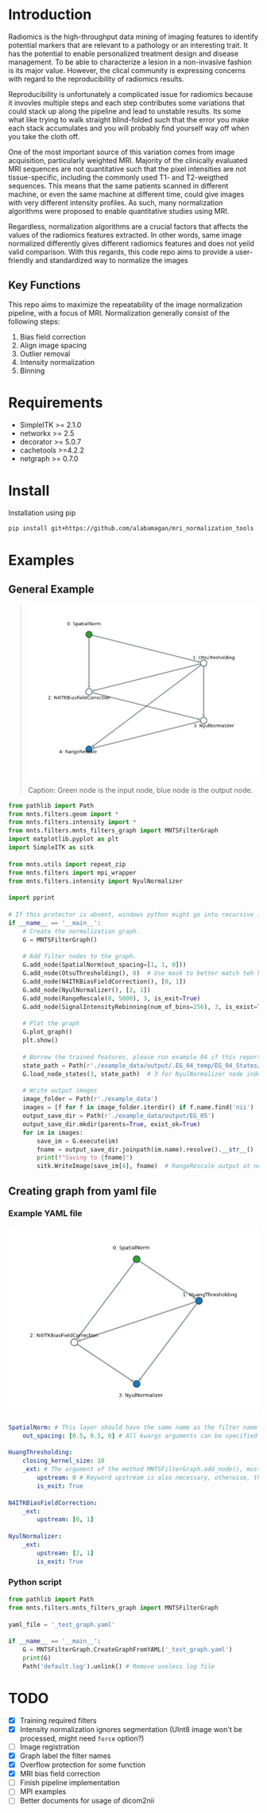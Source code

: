# Introduction

Radiomics is the high-throughput data mining of imaging features to identify potential markers that are relevant to a
pathology or an interesting trait. It has the potential to enable personalized treatment design and disease management.
To be able to characterize a lesion in a non-invasive fashion is its major value. However, the clical community is expressing concerns with regard to the reproducibility of radiomics results.

Reproducibility is unfortunately a complicated issue for radiomics because it invovles multiple steps and each step
contributes some variations that could stack up along the pipeline and lead to unstable results. Its some what like
trying to walk straight blind-folded such that the error you make each stack accumulates and you will probably find
yourself way off when you take the cloth off.

One of the most important source of this variation comes from image acquisition, particularly weighted MRI. Majority of
the clinically evaluated MRI sequences are not quantitative such that the pixel intensities are not tissue-specific,
including the commonly used T1- and T2-weigthed sequences. This means that the same patients scanned in different
machine, or even the same machine at different time, could give images with very different intensity profiles. As such, many normalization algorithms were proposed to enable quantitative studies using MRI.

Regardless, normalization algorithms are a crucial factors that affects the values of the radiomics features extracted.
In other words, same image normalized differently gives different radiomics features and does not yeild valid
comparison. With this regards, this code repo aims to provide a user-friendly and standardized way to normalize the
images

## Key Functions

This repo aims to maximize the repeatability of the image normalization pipeline, with a focus of MRI. Normalization
generally consist of the following steps:

1. Bias field correction
2. Align image spacing
3. Outlier removal
4. Intensity normalization
5. Binning

# Requirements

- SimpleITK >= 2.1.0
- networkx >= 2.5
- decorator >= 5.0.7
- cachetools >=4.2.2
- netgraph >= 0.7.0

# Install

Installation using pip

```bash
pip install git+https://github.com/alabamagan/mri_normalization_tools
```

# Examples

## General Example

> ![Graph](./img/05_graph.png)
>
> Caption: Green node is the input node, blue node is the output node.

```python
from pathlib import Path
from mnts.filters.geom import *
from mnts.filters.intensity import *
from mnts.filters.mnts_filters_graph import MNTSFilterGraph
import matplotlib.pyplot as plt
import SimpleITK as sitk

from mnts.utils import repeat_zip
from mnts.filters import mpi_wrapper
from mnts.filters.intensity import NyulNormalizer

import pprint

# If this protector is absent, windows python might go into recursive import loop.
if __name__ == '__main__':
    # Create the normalization graph.
    G = MNTSFilterGraph()

    # Add filter nodes to the graph.
    G.add_node(SpatialNorm(out_spacing=[1, 1, 0]))
    G.add_node(OtsuThresholding(), 0)  # Use mask to better match teh histograms
    G.add_node(N4ITKBiasFieldCorrection(), [0, 1])
    G.add_node(NyulNormalizer(), [2, 1])
    G.add_node(RangeRescale(0, 5000), 3, is_exit=True)
    G.add_node(SignalIntensityRebinning(num_of_bins=256), 3, is_exist=True)

    # Plot the graph
    G.plot_graph()
    plt.show()

    # Borrow the trained features, please run example 04 if this reports error.
    state_path = Path(r'./example_data/output/.EG_04_temp/EG_04_States/2_NyulNormalizer.npz')
    G.load_node_states(3, state_path)  # 3 for NyulNormalizer node index

    # Write output images
    image_folder = Path(r'./example_data')
    images = [f for f in image_folder.iterdir() if f.name.find('nii') != -1]
    output_save_dir = Path(r'./example_data/output/EG_05')
    output_save_dir.mkdir(parents=True, exist_ok=True)
    for im in images:
        save_im = G.execute(im)
        fname = output_save_dir.joinpath(im.name).resolve().__str__()
        print(f"Saving to {fname}")
        sitk.WriteImage(save_im[4], fname)  # RangeRescale output at node index 3
```

## Creating graph from yaml file

### Example YAML file

![Img](./img/07_graph.png)

```yaml
SpatialNorm: # This layer should have the same name as the filter name
    out_spacing: [0.5, 0.5, 0] # All kwargs arguments can be specified in this format

HuangThresholding:
    closing_kernel_size: 10
    _ext: # The argument of the method MNTSFilterGraph.add_node(), must be specified with _ext key
        upstream: 0 # Keyword upstream is also necessary, otherwise, the node will be see as an input node.
        is_exit: True

N4ITKBiasFieldCorrection:
    _ext:
        upstream: [0, 1]
  
NyulNormalizer:
    _ext:
        upstream: [2, 1]
        is_exit: True
```

### Python script

```python
from pathlib import Path
from mnts.filters.mnts_filters_graph import MNTSFilterGraph

yaml_file = '_test_graph.yaml'

if __name__ == '__main__':
    G = MNTSFilterGraph.CreateGraphFromYAML('_test_graph.yaml')
    print(G)
    Path('default.log').unlink() # Remove useless log file
```

# TODO

- [X] Training required filters
- [X] Intensity normalization ignores segmentation (UInt8 image won't be processed, might need `force` option?)
- [ ] Image registration
- [X] Graph label the filter names
- [X] Overflow protection for some function
- [X] MRI bias field correction
- [ ] Finish pipeline implementation
- [ ] MPI examples
- [ ] Better documents for usage of dicom2nii
